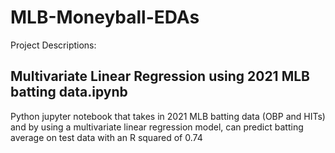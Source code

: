 # MLB-Moneyball-EDAs

Project Descriptions:

## Multivariate Linear Regression using 2021 MLB batting data.ipynb

  Python jupyter notebook that takes in 2021 MLB batting data (OBP and HITs) and by using a multivariate linear regression model,     can predict batting average on test data with an R squared of 0.74
